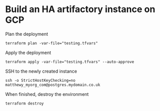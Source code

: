 # Build an HA artifactory instance on GCP

Plan the deployment
```shell
terraform plan -var-file="testing.tfvars"
```
Apply the deployment
```shell
terraform apply -var-file="testing.tfvars" --auto-approve
```

SSH to the newly created instance
```shell
ssh -o StrictHostKeyChecking=no matthewy_myorg_com@postgres.mydomain.co.uk
```

When finished, destroy the environment
```shell
terraform destroy
```